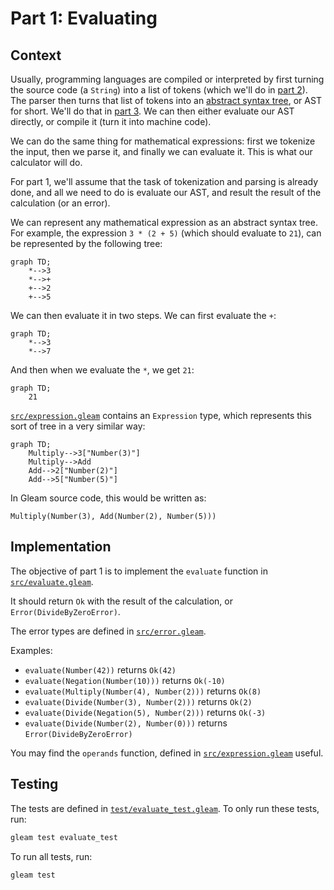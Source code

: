 # Part 1: Evaluating

## Context

Usually, programming languages are compiled or interpreted by first turning the
source code (a `String`) into a list of tokens (which we'll do in [part 2](./2-tokenization.md)).
The parser then turns that list of tokens into an
[abstract syntax tree](https://en.wikipedia.org/wiki/Abstract_syntax_tree), or AST for short.
We'll do that in [part 3](./3-parsing.md). We can then either evaluate our AST directly, or
compile it (turn it into machine code).

We can do the same thing for mathematical expressions: first we tokenize the input, then we parse it,
and finally we can evaluate it. This is what our calculator will do.

For part 1, we'll assume that the task of tokenization and parsing is already done, and all we need
to do is evaluate our AST, and result the result of the calculation (or an error).

We can represent any mathematical expression as an abstract syntax tree. For example, the expression
`3 * (2 + 5)` (which should evaluate to `21`), can be represented by the following tree:

```mermaid
graph TD;
    *-->3
    *-->+
    +-->2
    +-->5
```

We can then evaluate it in two steps. We can first evaluate the `+`:

```mermaid
graph TD;
    *-->3
    *-->7
```

And then when we evaluate the `*`, we get `21`:

```mermaid
graph TD;
    21
```

[`src/expression.gleam`](../src/expression.gleam) contains an `Expression` type, which represents this sort of tree in a 
very similar way:

```mermaid
graph TD;
    Multiply-->3["Number(3)"]
    Multiply-->Add
    Add-->2["Number(2)"]
    Add-->5["Number(5)"]
```

In Gleam source code, this would be written as:

```gleam
Multiply(Number(3), Add(Number(2), Number(5)))
```

## Implementation

The objective of part 1 is to implement the `evaluate` function
in [`src/evaluate.gleam`](../src/evaluate.gleam).

It should return `Ok` with the result of the calculation, or `Error(DivideByZeroError)`.

The error types are defined in [`src/error.gleam`](../src/error.gleam).

Examples:

- `evaluate(Number(42))` returns `Ok(42)`
- `evaluate(Negation(Number(10)))` returns `Ok(-10)`
- `evaluate(Multiply(Number(4), Number(2)))` returns `Ok(8)`
- `evaluate(Divide(Number(3), Number(2)))` returns `Ok(2)`
- `evaluate(Divide(Negation(5), Number(2)))` returns `Ok(-3)`
- `evaluate(Divide(Number(2), Number(0)))` returns `Error(DivideByZeroError)`

You may find the `operands` function, defined in [`src/expression.gleam`](../src/expression.gleam) useful.

## Testing

The tests are defined in [`test/evaluate_test.gleam`](../test/evaluate_test.gleam). To only run
these tests, run:

```sh
gleam test evaluate_test
```

To run all tests, run:

```sh
gleam test
```